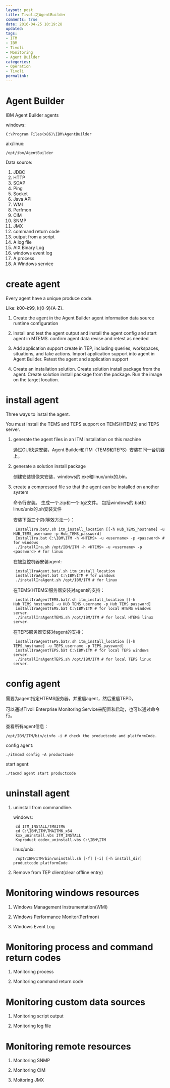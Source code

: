 ```yaml
---
layout: post
title: Tivoli之AgentBuilder
comments: true
date: 2016-04-25 10:19:28
updated:
tags:
- ITM
- IBM
- Tivoli
- Monitoring
- Agent Builder
categories:
- Operation
- Tivoli
permalink:
---
```


# Agent Builder

IBM Agent Builder agents

windows:

    C:\Program Files(x86)\IBM\AgentBuilder

aix/linux:

    /opt/ibm/AgentBuilder

Data source:
1. JDBC
2. HTTP
3. SOAP
4. Ping
5. Socket
6. Java API
7. WMI
8. Perfmon
9. CIM
10. SNMP
11. JMX
12. command return code
13. output from a script
14. A log file
15. AIX Binary Log
16. windows event log
17. A process
18. A Windows service

# create agent

Every agent have a unique produce code.

Like: k00-k99, k{0-9}{A-Z}.

1. Create the agent in the Agent Builder
    agent information
    data source
    runtime configuration

2. Install and test the agent
    output and install the agent
    config and start agent in MTEMS.
    confirm agent data
    revise and retest as needed

3. Add application support
    create in TEP, including queries, workspaces, situations, and take actions.
    Import application support into agent in Agent Builder.
    Retest the agent and application support

4. Create an installation solution.
    Create solution install package from the agent.
    Create solution install package from the package.
    Run the image on the target location.

# install agent

Three ways to instal the agent.

You must install the TEMS and TEPS support on TEMS(HTEMS) and TEPS server.

1. generate the agent files in an ITM installation on this machine

    通过GUI快速安装，Agent Builder和ITM（TEMS和TEPS）安装在同一台机器上。

2. generate a solution install package

    创建安装镜像来安装，windows的.exe和linux/unix的.bin。

3. create a compressed file so that the agent can be installed on another system

    命令行安装。
    生成一个.zip和一个.tgz文件。
    包括windows的.bat和linux/unix的.sh安装文件

    安装下面三个包(等效方法一）：

        InstallIra.bat/.sh itm_install_location [[-h Hub_TEMS_hostname] -u HUB_TEMS_username -p Hub_TEMS_password]
        InstallIra.bat C:\IBM\ITM -h <HTEMS> -u <username> -p <password> # for windows
        ./InstallIra.sh /opt/IBM/ITM -h <HTEMS> -u <username> -p <password> # for linux

    在被监控机器安装agent:

        installIraAgent.bat/.sh itm_install_location
        installIraAgent.bat C:\IBM\ITM # for windows
        ./installIraAgent.sh /opt/IBM/ITM # for linux

    在TEMS(HTEMS)服务器安装对agent的支持：

        installIraAgentTEMS.bat/.sh itm_install_location [[-h Hub_TEMS_hostname] -u HUB_TEMS_username -p Hub_TEMS_password]
        installIraAgentTEMS.bat C:\IBM\ITM # for local HTEMS windows server.
        ./installIraAgentTEMS.sh /opt/IBM/ITM # for local HTEMS linux server.

    在TEPS服务器安装对agent的支持：

        installIraAgentTEPS.bat/.sh itm_install_location [[-h TEPS_hostname] -u TEPS_username -p TEPS_password]
        installIraAgentTEPS.bat C:\IBM\ITM # for local TEPS windows server.
        ./installIraAgentTEPS.sh /opt/IBM/ITM # for local TEPS linux server.

# config agent

需要为agent指定HTEMS服务器，并重启agent，然后重启TEPD。

可以通过Tivoli Enterprise Monitoring Service来配置和启动，也可以通过命令行。

查看所有agent信息：

    /opt/IBM/ITM/bin/cinfo -i # check the productcode and platformCode.

config agent:

    ./itmcmd config -A productcode

start agent:

    ./tacmd agent start productcode

# uninstall agent

1. uninstall from commandline.

    windows:

        cd ITM_INSTALL/TMAITM6
        cd C:\IBM\ITM\TMAITM6_x64
        kxx_uninstall.vbs ITM_INSTALL
        K<product code>_uninstall.vbs C:\IBM\ITM

    linux/unix:

        /opt/IBM/ITM/bin/uninstall.sh [-f] [-i] [-h install_dir] productcode platformCode

2. Remove from TEP client(clear offline entry)

# Monitoring windows resources

1. Windows Management Instrumentation(WMI)

2. Windows Performance Monitor(Perfmon)

3. Windows Event Log

# Monitoring process and command return codes

1. Monitoring process

2. Monitoring command return code

# Monitoring custom data sources

1. Monitoring script output

2. Monitoring log file

# Monitoring remote resources

1. Monitoring SNMP

2. Monitoring CIM

3. Moitoring JMX

